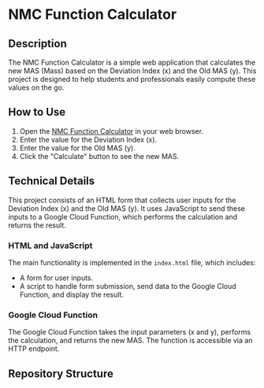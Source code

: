 # NMC Function Calculator

## Description
The NMC Function Calculator is a simple web application that calculates the new MAS (Mass) based on the Deviation Index (x) and the Old MAS (y). This project is designed to help students and professionals easily compute these values on the go.

## How to Use
1. Open the [NMC Function Calculator](https://your-username.github.io/nmc-function-site) in your web browser.
2. Enter the value for the Deviation Index (x).
3. Enter the value for the Old MAS (y).
4. Click the "Calculate" button to see the new MAS.

## Technical Details
This project consists of an HTML form that collects user inputs for the Deviation Index (x) and the Old MAS (y). It uses JavaScript to send these inputs to a Google Cloud Function, which performs the calculation and returns the result.

### HTML and JavaScript
The main functionality is implemented in the `index.html` file, which includes:
- A form for user inputs.
- A script to handle form submission, send data to the Google Cloud Function, and display the result.

### Google Cloud Function
The Google Cloud Function takes the input parameters (x and y), performs the calculation, and returns the new MAS. The function is accessible via an HTTP endpoint.

## Repository Structure
